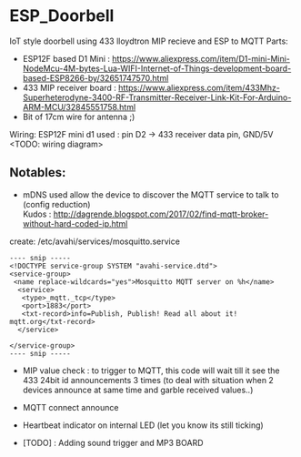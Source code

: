 ESP_Doorbell
==============
IoT style doorbell using 433 lloydtron MIP recieve and ESP to MQTT
Parts:
  * ESP12F based D1 Mini : https://www.aliexpress.com/item/D1-mini-Mini-NodeMcu-4M-bytes-Lua-WIFI-Internet-of-Things-development-board-based-ESP8266-by/32651747570.html
  * 433 MIP receiver board : https://www.aliexpress.com/item/433Mhz-Superheterodyne-3400-RF-Transmitter-Receiver-Link-Kit-For-Arduino-ARM-MCU/32845551758.html
  * Bit of 17cm wire for antenna ;)

Wiring:
    ESP12F mini d1 used : pin D2 -> 433 receiver data pin, GND/5V
    <TODO: wiring diagram>  


Notables:
---------

* mDNS used allow the device to discover the MQTT service to talk to (config reduction)\
Kudos : http://dagrende.blogspot.com/2017/02/find-mqtt-broker-without-hard-coded-ip.html

create: /etc/avahi/services/mosquitto.service
~~~
---- snip -----
<!DOCTYPE service-group SYSTEM "avahi-service.dtd">
<service-group>
 <name replace-wildcards="yes">Mosquitto MQTT server on %h</name>
  <service>
   <type>_mqtt._tcp</type>
   <port>1883</port>
   <txt-record>info=Publish, Publish! Read all about it! mqtt.org</txt-record>
  </service>

</service-group>
---- snip -----
~~~

* MIP value check : to trigger to MQTT, this code will wait till it see the 433 24bit id announcements 3 times (to deal with situation when 2 devices announce at same time and garble received values..)

* MQTT connect announce

* Heartbeat indicator on internal LED (let you know its still ticking)

* [TODO] : Adding sound trigger and MP3 BOARD
